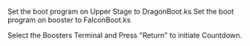 Set the boot program on Upper Stage to DragonBoot.ks
Set the boot program on booster to FalconBoot.ks

Select the Boosters Terminal and Press "Return" to initiate Countdown.
